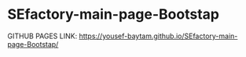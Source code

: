 # SEfactory-main-page-Bootstap

GITHUB PAGES LINK: https://yousef-baytam.github.io/SEfactory-main-page-Bootstap/
